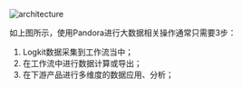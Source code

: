![architecture](http://onzeipdi1.bkt.clouddn.com/architecture.png)

如上图所示，使用Pandora进行大数据相关操作通常只需要3步：

1. Logkit数据采集到工作流当中；
2. 在工作流中进行数据计算或导出；
3. 在下游产品进行多维度的数据应用、分析；